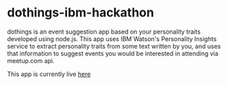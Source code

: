 # dothings-ibm-hackathon
dothings is an event suggestion app based on your personality traits developed using node.js.
This app uses IBM Watson's Personality Insights service to extract personality traits from some text written by you, and uses that information to suggest events you would be interested in attending via meetup.com api. 

This app is currently live [here](http://dothings.mybluemix.net)
